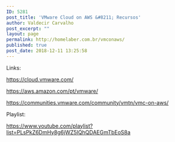 ```yaml
---
ID: 5281
post_title: 'VMware Cloud on AWS &#8211; Recursos'
author: Valdecir Carvalho
post_excerpt: ""
layout: page
permalink: http://homelaber.com.br/vmconaws/
published: true
post_date: 2018-12-11 13:25:58
---
```

Links:

<a href="https://cloud.vmware.com/" target="_blank" rel="noopener">https://cloud.vmware.com/</a>

<a href="https://aws.amazon.com/pt/vmware/" target="_blank" rel="noopener">https://aws.amazon.com/pt/vmware/</a>

<a href="https://communities.vmware.com/community/vmtn/vmc-on-aws/" target="_blank" rel="noopener">https://communities.vmware.com/community/vmtn/vmc-on-aws/</a>

Playlist:

https://www.youtube.com/playlist?list=PLsPkZ6DmHy8g6jWZ5IQhQDAEGmTbEoS8a

&nbsp;